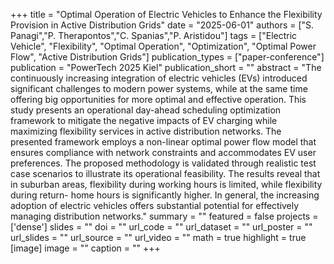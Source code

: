 +++
title = "Optimal Operation of Electric Vehicles to Enhance the Flexibility Provision in Active Distribution Grids"
date = "2025-06-01"
authors = ["S. Panagi","P. Therapontos","C. Spanias","P. Aristidou"]
tags = ["Electric Vehicle", "Flexibility", "Optimal Operation", "Optimization", "Optimal Power Flow", "Active Distribution Grids"]
publication_types = ["paper-conference"]
publication = "PowerTech 2025 Kiel"
publication_short = ""
abstract = "The continuously increasing integration of electric vehicles (EVs) introduced significant challenges to modern power systems, while at the same time offering big opportunities for more optimal and effective operation. This study presents an operational day-ahead scheduling optimization framework to mitigate the negative impacts of EV charging while maximizing flexibility services in active distribution networks. The presented framework employs a non-linear optimal power flow model that ensures compliance with network constraints and accommodates EV user preferences. The proposed methodology is validated through realistic test case scenarios to illustrate its operational feasibility. The results reveal that in suburban areas, flexibility during working hours is limited, while flexibility during return- home hours is significantly higher. In general, the increasing adoption of electric vehicles offers substantial potential for effectively managing distribution networks."
summary = ""
featured = false
projects = ['dense']
slides = ""
doi = ""
url_code = ""
url_dataset = ""
url_poster = ""
url_slides = ""
url_source = ""
url_video = ""
math = true
highlight = true
[image]
image = ""
caption = ""
+++
